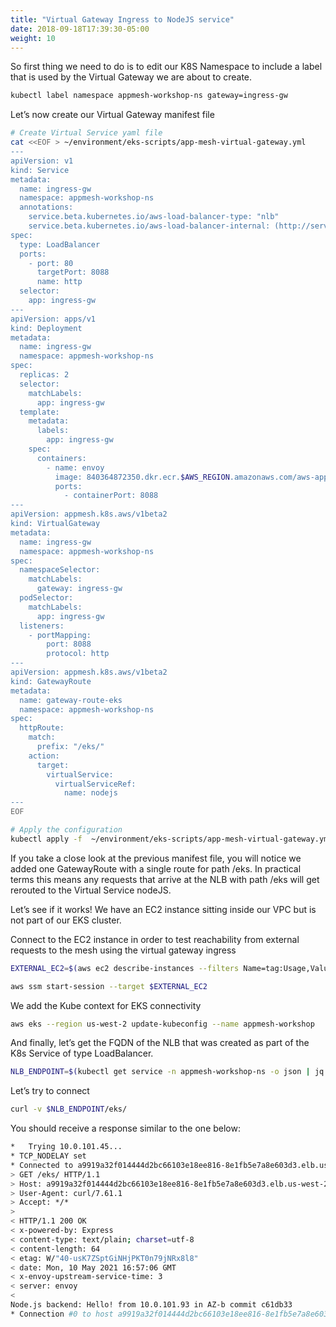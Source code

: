 ```yaml
---
title: "Virtual Gateway Ingress to NodeJS service"
date: 2018-09-18T17:39:30-05:00
weight: 10
---
```


So first thing we need to do is to edit our K8S Namespace to include a label that is used by the Virtual Gateway we are about to create.

```bash
kubectl label namespace appmesh-workshop-ns gateway=ingress-gw
```
Let’s now create our Virtual Gateway manifest file

```bash
# Create Virtual Service yaml file
cat <<EOF > ~/environment/eks-scripts/app-mesh-virtual-gateway.yml
---
apiVersion: v1
kind: Service
metadata:
  name: ingress-gw
  namespace: appmesh-workshop-ns
  annotations:
    service.beta.kubernetes.io/aws-load-balancer-type: "nlb"
    service.beta.kubernetes.io/aws-load-balancer-internal: (http://service.beta.kubernetes.io/aws-load-balancer-internal:) "true"
spec:
  type: LoadBalancer
  ports:
    - port: 80
      targetPort: 8088
      name: http
  selector:
    app: ingress-gw
---
apiVersion: apps/v1
kind: Deployment
metadata:
  name: ingress-gw
  namespace: appmesh-workshop-ns
spec:
  replicas: 2
  selector:
    matchLabels:
      app: ingress-gw
  template:
    metadata:
      labels:
        app: ingress-gw
    spec:
      containers:
        - name: envoy
          image: 840364872350.dkr.ecr.$AWS_REGION.amazonaws.com/aws-appmesh-envoy:v1.16.1.1-prod
          ports:
            - containerPort: 8088
---
apiVersion: appmesh.k8s.aws/v1beta2
kind: VirtualGateway
metadata:
  name: ingress-gw
  namespace: appmesh-workshop-ns
spec:
  namespaceSelector:
    matchLabels:
      gateway: ingress-gw
  podSelector:
    matchLabels:
      app: ingress-gw
  listeners:
    - portMapping:
        port: 8088
        protocol: http
---
apiVersion: appmesh.k8s.aws/v1beta2
kind: GatewayRoute
metadata:
  name: gateway-route-eks
  namespace: appmesh-workshop-ns
spec:
  httpRoute:
    match:
      prefix: "/eks/"
    action:
      target:
        virtualService:
          virtualServiceRef:
            name: nodejs
---
EOF

# Apply the configuration
kubectl apply -f  ~/environment/eks-scripts/app-mesh-virtual-gateway.yml
```
If you take a close look at the previous manifest file, you will notice we added one GatewayRoute with a single route for path /eks. In practical terms this means any requests that arrive at the NLB with path /eks will get rerouted to the Virtual Service nodeJS.

Let’s see if it works! We have an EC2 instance sitting inside our VPC but is not part of our EKS cluster.

Connect to the EC2 instance in order to test reachability from external requests to the mesh using the virtual gateway ingress

```bash
EXTERNAL_EC2=$(aws ec2 describe-instances --filters Name=tag:Usage,Values=ExternalEC2Instance | jq -r '.Reservations[].Instances[].InstanceId')

aws ssm start-session --target $EXTERNAL_EC2
```

We add the Kube context for EKS connectivity 
```bash
aws eks --region us-west-2 update-kubeconfig --name appmesh-workshop
```

And finally, let’s get the FQDN of the NLB that was created as part of the K8s Service of type LoadBalancer.

```bash
NLB_ENDPOINT=$(kubectl get service -n appmesh-workshop-ns -o json | jq -r ".items[].status.loadBalancer.ingress[].hostname")
```

Let’s try to connect 

```bash
curl -v $NLB_ENDPOINT/eks/
```

You should receive a response similar to the one below:

```bash
*   Trying 10.0.101.45...
* TCP_NODELAY set
* Connected to a9919a32f014444d2bc66103e18ee816-8e1fb5e7a8e603d3.elb.us-west-2.amazonaws.com (10.0.101.45) port 80 (#0)
> GET /eks/ HTTP/1.1
> Host: a9919a32f014444d2bc66103e18ee816-8e1fb5e7a8e603d3.elb.us-west-2.amazonaws.com
> User-Agent: curl/7.61.1
> Accept: */*
> 
< HTTP/1.1 200 OK
< x-powered-by: Express
< content-type: text/plain; charset=utf-8
< content-length: 64
< etag: W/"40-usK7ZSptGiNHjPKT0n79jNRx8l8"
< date: Mon, 10 May 2021 16:57:06 GMT
< x-envoy-upstream-service-time: 3
< server: envoy
< 
Node.js backend: Hello! from 10.0.101.93 in AZ-b commit c61db33
* Connection #0 to host a9919a32f014444d2bc66103e18ee816-8e1fb5e7a8e603d3.elb.us-west-2.amazonaws.com left intact
```
